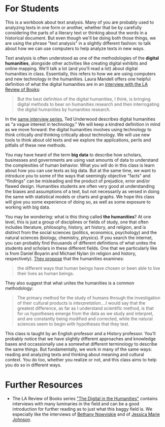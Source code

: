 # For Students

This is a workbook about text analysis. Many of you are probably used to analyzing texts in one form or another, whether that be by carefully considering the parts of a literary text or thinking about the words in a historical document. But even though we'll be doing both those things, we are using the phrase "text analysis" in a slightly different fashion: to talk about how we can use computers to help analyze texts in new ways.

Text analysis is often understood as one of the methodologies of the **digital humanities**, alongside other activities like creating digital exhibits and online mapping. We'll talk a lot \(and you'll read a lot\) about digital humanities in class. Essentially, this refers to how we are using computers and new technology in the humanities. Laura Mandell offers one helpful definition of what the digital humanities are in an [interview with the LA Review of Books](https://lareviewofbooks.org/article/digital-humanities-interview-laura-mandell/):

> But the best definition of the digital humanities, I think, is bringing digital methods to bear on humanities research and then interrogating the digital humanities by humanities research.

In the [same interview series](https://lareviewofbooks.org/article/digital-humanities-interview-ted-underwood/), Ted Underwood describes digital humanities as "a vague interest in technology." We will keep a kindred definition in mind as we move forward: the digital humanities involves using technology to think critically _and_ thinking critically about technology. We will use new tools to think about old texts and we explore the applications, perils and pitfalls of these new methods.

You may have heard of the term **big data** to describe how scholars, businesses and governments are using vast amounts of data to understand the complexities of human behavior. What you will do in this class is learn about how you can use texts as big data. But at the same time, we want to introduce you to some of the ways that seemingly objective "facts" and "findings" can be misleading and the product of prejudice, error and\/or flawed design. Humanities students are often very good at understanding the biases and assumptions of a text, but not necessarily as versed in doing the same with statistical models or charts and graphs. We hope this class will give you some experience of doing so, as well as some exposure to working with big data.

You may be wondering: what is this thing called **the humanities**? At one level, this is just a group of disciplines or fields of study, one that often includes literature, philosophy, history, art history, and religion, and is distinct from the social sciences \(politics, economics, psychology\) and the natural sciences \(biology, chemistry, physics\). If you search the internet, you can probably find thousands of different definitions of what unites the students and scholars in these different fields. One that we particularly like is from Daniel Boyarin and Michael Nylan \(in religion and history, respectively\). [They propose](http://www.npr.org/sections/13.7/2015/10/26/452003593/the-humanities-what-s-the-big-idea) that the humanities examines:

> the different ways that human beings have chosen or been able to live their lives as human beings.

They also suggest that what unites the humanities is a common methodology:

> The primary method for the study of humans through the investigation of their cultural products is _interpretation_....I would say that the greatest difference, as far as I understand scientific method, is that for us hypotheses emerge from the data as we study and interpret, and are constantly being modified and corrected, while the natural sciences seem to begin with hypotheses that they test.

This class is taught by an English professor and a History professor.  You'll probably notice that we have slightly different approaches and knowledge bases and occassionally use a somewhat different terminology to describe the same things. But fundamentally, we work in many of the same ways: reading and analyzing texts and thinking about meaning and cultural context. You do too, whether you realize or not, and this class aims to help you do so in different ways.

# Further Resources

* The LA Review of Books series ["The Digital in the Humanities"](https://lareviewofbooks.org/feature/the-digital-in-the-humanities) contains interviews with many luminaries in the field and can be a good introduction for further reading as to just what this baggy field is. We especially like the interviews of [Bethany Nowviskie](https://lareviewofbooks.org/article/digital-humanities-interview-bethany-nowviskie) and of [Jessica Marie Johnson](https://lareviewofbooks.org/article/digital-humanities-interview-jessica-marie-johnson).

